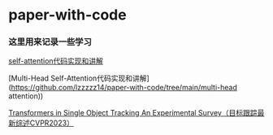# paper-with-code
### 这里用来记录一些学习

[self-attention代码实现和讲解](https://github.com/lzzzzz14/paper-with-code/tree/main/self-attention)

[Multi-Head Self-Attention代码实现和讲解](https://github.com/lzzzzz14/paper-with-code/tree/main/multi-head attention))

[Transformers in Single Object Tracking An Experimental Survey（目标跟踪最新综述CVPR2023）](https://github.com/lzzzzz14/paper-with-code/blob/main/paper/Transformers%20in%20Single%20Object%20Tracking%20An%20Experimental%20Survey%EF%BC%88%E7%9B%AE%E6%A0%87%E8%B7%9F%E8%B8%AA%E6%9C%80%E6%96%B0%E7%BB%BC%E8%BF%B0CVPR2023%EF%BC%89/VOT%E7%BB%BC%E8%BF%B0%EF%BC%882023cvpr%E7%AC%94%E8%AE%B0%EF%BC%89.md)

